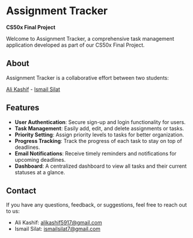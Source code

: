 # Assignment Tracker

**CS50x Final Project**

Welcome to Assignment Tracker, a comprehensive task management application developed as part of our CS50x Final Project.

## About

Assignment Tracker is a collaborative effort between two students:

[Ali Kashif](https://github.com/ali5917) - [Ismail Silat](https://github.com/ismailsilat7)

## Features

- **User Authentication**: Secure sign-up and login functionality for users.
- **Task Management**: Easily add, edit, and delete assignments or tasks.
- **Priority Setting**: Assign priority levels to tasks for better organization.
- **Progress Tracking**: Track the progress of each task to stay on top of deadlines.
- **Email Notifications**: Receive timely reminders and notifications for upcoming deadlines.
- **Dashboard**: A centralized dashboard to view all tasks and their current statuses at a glance.

## Contact

If you have any questions, feedback, or suggestions, feel free to reach out to us:

- Ali Kashif: alikashif5917@gmail.com
- Ismail Silat: ismailsilat7@gmail.com
